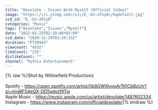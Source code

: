 ```yaml
---
title: "Desolate - Issues With Myself (Official Video)"
image: "https:\/\/i.ytimg.com\/vi\/E_-Us-zPzy8\/hqdefault.jpg"
vid_id: "E_-Us-zPzy8"
categories: "Music"
tags: ["Desolate","Issues","Myself"]
date: "2022-03-23T02:10:06+03:00"
vid_date: "2020-12-29T01:16:13Z"
duration: "PT2M44S"
viewcount: "4532"
likeCount: "235"
dislikeCount: ""
channel: "Pythia Entertainment"
---
```

{% raw %}Shot by Willowfield Productions<br /><br />Spotify - <a rel="nofollow" target="blank" href="https://open.spotify.com/artist/0b8GWI9yooArTt0CbBzUir?si=mjg8FS4eQX-DD5wIpzf9Tw">https://open.spotify.com/artist/0b8GWI9yooArTt0CbBzUir?si=mjg8FS4eQX-DD5wIpzf9Tw</a><br />Apple Music - <a rel="nofollow" target="blank" href="https://music.apple.com/us/artist/desolate/1487602334">https://music.apple.com/us/artist/desolate/1487602334</a><br />Instagram - <a rel="nofollow" target="blank" href="https://www.instagram.com/officialdesolate/">https://www.instagram.com/officialdesolate/</a>{% endraw %}
